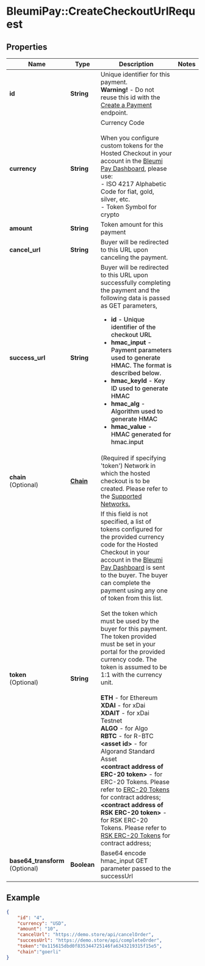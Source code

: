 # BleumiPay::CreateCheckoutUrlRequest

## Properties

Name | Type | Description | Notes
------------ | ------------- | ------------- | -------------
**id** | **String** | Unique identifier for this payment. <br> <b>Warning!</b> - Do not reuse this id with the [Create a Payment](https://pay.bleumi.com/docs/#create-a-payment) endpoint. |
**currency** | **String** | Currency Code<br><br> When you configure custom tokens for the Hosted Checkout in your account in the <a href="https://pay.bleumi.com/app/" target="_blank">Bleumi Pay Dashboard</a>, please use:<br> - ISO 4217 Alphabetic Code for fiat, gold, silver, etc.<br> - Token Symbol for crypto |
**amount** | **String** | Token amount for this payment | 
**cancel_url** | **String** | Buyer will be redirected to this URL upon canceling the payment. | 
**success_url** | **String** | Buyer will be redirected to this URL upon successfully completing the payment and the following data is passed as GET parameters, <ul style="font-weight: 500"><li><b>id</b> - Unique identifier of the checkout URL</li><li><b>hmac_input</b> - Payment parameters used to generate HMAC. The format is described below.</li> <li><b>hmac_keyId</b> - Key ID used to generate HMAC</li> <li><b>hmac_alg</b> - Algorithm used to generate HMAC</li> <li><b>hmac_value</b> - HMAC generated for hmac.input</li></ul> | 
**chain** <br>(Optional)| [**Chain**](Chain.md) | (Required if specifying 'token') Network in which the hosted checkout is to be created. Please refer to the [Supported Networks.](https://pay.bleumi.com/docs/#supported-networks) | 
**token** <br>(Optional)| **String** |  If this field is not specified, a list of tokens configured for the provided currency code for the Hosted Checkout in your account in the <a href="https://pay.bleumi.com/app/" target="_blank">Bleumi Pay Dashboard</a> is sent to the buyer. The buyer can complete the payment using any one of token from this list. <br><br> Set the token which must be used by the buyer for this payment. The token provided must be set in your portal for the provided currency code. The token is assumed to be 1:1 with the currency unit. <br><br> <b>ETH</b> - for Ethereum  <br/> <b>XDAI</b> - for xDai <br/> <b>XDAIT</b> - for xDai Testnet <br/> <b>ALGO</b> - for Algo <br/> <b>RBTC</b> - for R-BTC <br/> <b> &lt;asset id&gt;</b> - for Algorand Standard Asset <br/> <b> &lt;contract address of ERC-20 token&gt;</b> - for ERC-20 Tokens. Please refer to [ERC-20 Tokens](https://pay.bleumi.com/docs/#erc-20) for contract address; <br/> <b> &lt;contract address of RSK ERC-20 token&gt;</b> - for RSK ERC-20 Tokens. Please refer to [RSK ERC-20 Tokens](https://pay.bugnet.work/docs/#rsk-tokens-erc-20) for contract address;|
**base64_transform** <br>(Optional)| **Boolean** | Base64 encode hmac_input GET parameter passed to the successUrl | 

## Example

```json
{
    "id": "4",
    "currency": "USD",
    "amount": "10",
    "cancelUrl": "https://demo.store/api/cancelOrder",
    "successUrl": "https://demo.store/api/completeOrder",
    "token":"0x115615dbd0f835344725146fa6343219315f15e5",
    "chain":"goerli"
}
```